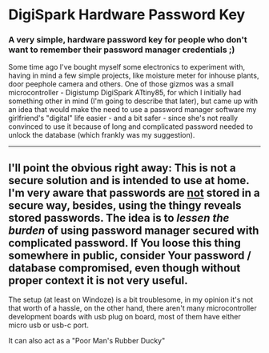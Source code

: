 # DigiSpark Hardware Password Key
### A very simple, hardware password key for people who don't want to remember their password manager credentials ;)

Some time ago I've bought myself some electronics to experiment with, having in mind a few simple projects,
like moisture meter for inhouse plants, door peephole camera and others. 
One of those gizmos was a small microcontroller - Digistump DigiSpark ATtiny85, for which I initially had
something other in mind (I'm going to describe that later), but came up with an idea that would make 
the need to use a password manager software my girlfriend's "digital" life easier - and a bit safer - 
since she's not really convinced to use it because of long and complicated password needed to unlock
the database (which frankly was my suggestion).
     
---
**I'll point the obvious right away**: This is not a secure solution and is intended to use at home.
I'm very aware that passwords are <u>not</u> stored in a secure way, besides, using the thingy reveals stored
passwords. 
The idea is to *lessen the burden* of using password manager secured with complicated password.
If You loose this thing somewhere in public, consider Your password / database compromised,
even though without proper context it is not very useful.
---
     
The setup (at least on Windoze) is a bit troublesome, in my opinion it's not that worth of a hassle,
on the other hand, there aren't many microcontroller development boards with usb plug on board, 
most of them have either micro usb or usb-c port.


It can also act as a "Poor Man's Rubber Ducky"
